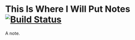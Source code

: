 # This Is Where I Will Put Notes [![Build Status](https://travis-ci.org/mysterycommand/intergalacticfantastic.png?branch=master)](https://travis-ci.org/mysterycommand/intergalacticfantastic)

A note.
